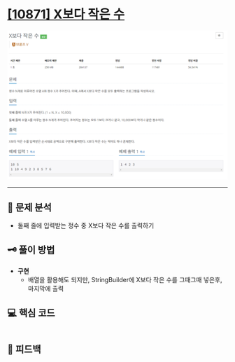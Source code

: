 # [[10871] X보다 작은 수](https://www.acmicpc.net/problem/10871)

![1.png](img%2F1.png)

***

## 📃 문제 분석

- 둘째 줄에 입력받는 정수 중 X보다 작은 수를 출력하기

## 🗝️ 풀이 방법

- **구현**
  - 배열을 활용해도 되지만, StringBuilder에 X보다 작은 수를 그때그때 넣은후, 마지막에 출력

## 💻 핵심 코드

```java
```

## 📌 피드백

